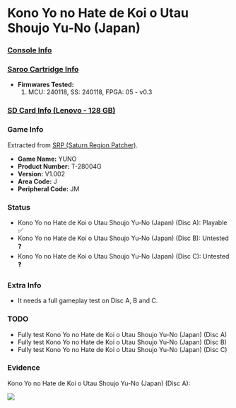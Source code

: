 # Kono Yo no Hate de Koi o Utau Shoujo Yu-No (Japan)

### [Console Info](../../../../../Info/Consoles/VA13/README.md)

### [Saroo Cartridge Info](../../../../../Info/Cartridges/RetroGameParadiseStore/1.32F/README.md)

- <b>Firmwares Tested:</b>
  1. MCU: 240118, SS: 240118, FPGA: 05 - v0.3

### [SD Card Info (Lenovo - 128 GB)](../../../../../Info/SdCards/Lenovo/128GB/fat32/README.md)

### Game Info

Extracted from [SRP (Saturn Region Patcher)](https://segaxtreme.net/resources/saturn-region-patcher.81/download).

- <b>Game Name:</b> YUNO
- <b>Product Number:</b> T-28004G
- <b>Version:</b> V1.002
- <b>Area Code:</b> J
- <b>Peripheral Code:</b> JM

### Status

- Kono Yo no Hate de Koi o Utau Shoujo Yu-No (Japan) (Disc A): Playable :white_check_mark:
- Kono Yo no Hate de Koi o Utau Shoujo Yu-No (Japan) (Disc B): Untested :question:
- Kono Yo no Hate de Koi o Utau Shoujo Yu-No (Japan) (Disc C): Untested :question:

### Extra Info

- It needs a full gameplay test on Disc A, B and C.

### TODO

- Fully test Kono Yo no Hate de Koi o Utau Shoujo Yu-No (Japan) (Disc A)
- Fully test Kono Yo no Hate de Koi o Utau Shoujo Yu-No (Japan) (Disc B)
- Fully test Kono Yo no Hate de Koi o Utau Shoujo Yu-No (Japan) (Disc C)

### Evidence

Kono Yo no Hate de Koi o Utau Shoujo Yu-No (Japan) (Disc A):

[![](https://img.youtube.com/vi/YgbM9KPl2OE/0.jpg)](https://www.youtube.com/watch?v=YgbM9KPl2OE)
